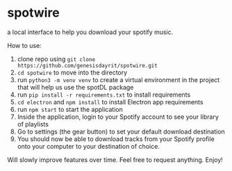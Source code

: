 # spotwire

a local interface to help you download your spotify music.

How to use:
1. clone repo using `git clone https://github.com/genesisdayrit/spotwire.git`
2. `cd spotwire` to move into the directory
3. run `python3 -m venv venv` to create a virtual environment in the project that will help us use the spotDL package
4. run `pip install -r requirements.txt` to install requirements
5. `cd electron` and `npm install` to install Electron app requirements
6. run `npm start` to start the application
7. Inside the application, login to your Spotify account to see your library of playlists
8. Go to settings (the gear button) to set your default download destination
9. You should now be able to download tracks from your Spotify profile onto your computer to your destination of choice. 

Will slowly improve features over time. Feel free to request anything. Enjoy!
